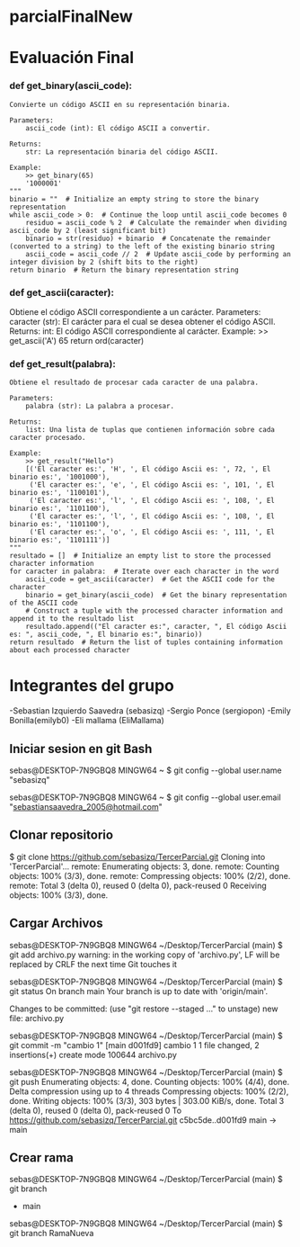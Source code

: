 # parcialFinalNew
# Evaluación Final

### def get_binary(ascii_code):
    
    Convierte un código ASCII en su representación binaria.

    Parameters:
        ascii_code (int): El código ASCII a convertir.

    Returns:
        str: La representación binaria del código ASCII.

    Example:
        >> get_binary(65)
        '1000001'
    """
    binario = ""  # Initialize an empty string to store the binary representation
    while ascii_code > 0:  # Continue the loop until ascii_code becomes 0
        residuo = ascii_code % 2  # Calculate the remainder when dividing ascii_code by 2 (least significant bit)
        binario = str(residuo) + binario  # Concatenate the remainder (converted to a string) to the left of the existing binario string
        ascii_code = ascii_code // 2  # Update ascii_code by performing an integer division by 2 (shift bits to the right)
    return binario  # Return the binary representation string
### def  get_ascii(caracter):
 Obtiene el código ASCII correspondiente a un carácter. 
 Parameters: caracter (str): El carácter para el cual se desea obtener el código ASCII. Returns: int: El código ASCII correspondiente al carácter.
  Example: >> get_ascii('A') 65 
  return  ord(caracter)
### def get_result(palabra):
   
    Obtiene el resultado de procesar cada caracter de una palabra.

    Parameters:
        palabra (str): La palabra a procesar.

    Returns:
        list: Una lista de tuplas que contienen información sobre cada caracter procesado.

    Example:
        >> get_result("Hello")
        [('El caracter es:', 'H', ', El código Ascii es: ', 72, ', El binario es:', '1001000'),
         ('El caracter es:', 'e', ', El código Ascii es: ', 101, ', El binario es:', '1100101'),
         ('El caracter es:', 'l', ', El código Ascii es: ', 108, ', El binario es:', '1101100'),
         ('El caracter es:', 'l', ', El código Ascii es: ', 108, ', El binario es:', '1101100'),
         ('El caracter es:', 'o', ', El código Ascii es: ', 111, ', El binario es:', '1101111')]
    """
    resultado = []  # Initialize an empty list to store the processed character information
    for caracter in palabra:  # Iterate over each character in the word
        ascii_code = get_ascii(caracter)  # Get the ASCII code for the character
        binario = get_binary(ascii_code)  # Get the binary representation of the ASCII code
        # Construct a tuple with the processed character information and append it to the resultado list
        resultado.append(("El caracter es:", caracter, ", El código Ascii es: ", ascii_code, ", El binario es:", binario))
    return resultado  # Return the list of tuples containing information about each processed character
    

# Integrantes del grupo

-Sebastian Izquierdo Saavedra (sebasizq)
-Sergio Ponce (sergiopon)
-Emily Bonilla(emilyb0)
-Eli mallama (EliMallama)


## Iniciar sesion en git Bash
sebas@DESKTOP-7N9GBQ8 MINGW64 ~
$ git config --global user.name "sebasizq"

sebas@DESKTOP-7N9GBQ8 MINGW64 ~
$ git config --global user.email "sebastiansaavedra_2005@hotmail.com"

## Clonar repositorio

$ git clone https://github.com/sebasizq/TercerParcial.git
Cloning into 'TercerParcial'...
remote: Enumerating objects: 3, done.
remote: Counting objects: 100% (3/3), done.
remote: Compressing objects: 100% (2/2), done.
remote: Total 3 (delta 0), reused 0 (delta 0), pack-reused 0
Receiving objects: 100% (3/3), done.

## Cargar Archivos
sebas@DESKTOP-7N9GBQ8 MINGW64 ~/Desktop/TercerParcial (main)
$ git add archivo.py
warning: in the working copy of 'archivo.py', LF will be replaced by CRLF the next time Git touches it

sebas@DESKTOP-7N9GBQ8 MINGW64 ~/Desktop/TercerParcial (main)
$ git status
On branch main
Your branch is up to date with 'origin/main'.

Changes to be committed:
  (use "git restore --staged <file>..." to unstage)
        new file:   archivo.py


sebas@DESKTOP-7N9GBQ8 MINGW64 ~/Desktop/TercerParcial (main)
$ git commit -m "cambio 1"
[main d001fd9] cambio 1
 1 file changed, 2 insertions(+)
 create mode 100644 archivo.py

sebas@DESKTOP-7N9GBQ8 MINGW64 ~/Desktop/TercerParcial (main)
$ git push
Enumerating objects: 4, done.
Counting objects: 100% (4/4), done.
Delta compression using up to 4 threads
Compressing objects: 100% (2/2), done.
Writing objects: 100% (3/3), 303 bytes | 303.00 KiB/s, done.
Total 3 (delta 0), reused 0 (delta 0), pack-reused 0
To https://github.com/sebasizq/TercerParcial.git
   c5bc5de..d001fd9  main -> main



## Crear rama 

sebas@DESKTOP-7N9GBQ8 MINGW64 ~/Desktop/TercerParcial (main)
$ git branch
* main

sebas@DESKTOP-7N9GBQ8 MINGW64 ~/Desktop/TercerParcial (main)
$ git branch RamaNueva


